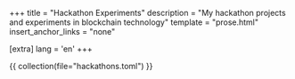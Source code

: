 +++
title = "Hackathon Experiments"
description = "My hackathon projects and experiments in blockchain technology"
template = "prose.html"
insert_anchor_links = "none"

[extra]
lang = 'en'
+++

{{ collection(file="hackathons.toml") }}

